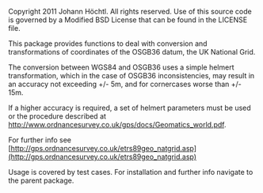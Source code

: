 Copyright 2011 Johann Höchtl. All rights reserved.
Use of this source code is governed by a Modified BSD License
that can be found in the LICENSE file.

This package provides functions to deal with conversion and transformations of coordinates
of the OSGB36 datum, the UK National Grid.

The conversion between WGS84 and OSGB36 uses a simple helmert transformation,
which in the case of OSGB36 inconsistencies, may result in an accuracy not exceeding +/- 5m, and
for cornercases worse than +/- 15m.

If a higher accuracy is required, a set of helmert parameters must be used or the
procedure described at http://www.ordnancesurvey.co.uk/gps/docs/Geomatics_world.pdf.

For further info see [http://gps.ordnancesurvey.co.uk/etrs89geo_natgrid.asp](http://gps.ordnancesurvey.co.uk/etrs89geo_natgrid.asp)

Usage is covered by test cases. For installation and further info navigate to the parent package.